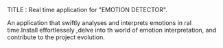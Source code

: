 TITLE : Real time application for "EMOTION DETECTOR".


An application that swiftly analyses and interprets emotions in ral time.Install effortlessely ,delve into th world of emotion interpretation, and contribute to the project evolution.
